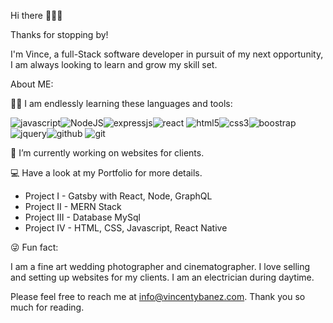 Hi there 👋🙋‍♂


Thanks for stopping by!

I'm Vince, a full-Stack software developer in pursuit of my next opportunity, I am always looking to learn and grow my skill set. 


About ME:


🧑‍💻 I am endlessly learning these languages and tools:

![javascript](https://bit.ly/32THR1f)![NodeJS](https://bit.ly/3ztcHtB)![expressjs](https://bit.ly/3n0QrSL)![react](https://bit.ly/3t3tP7Y)
![html5](https://bit.ly/3pV7WWr)![css3](https://bit.ly/3eRluMj)![boostrap](https://bit.ly/3njK90X)![jquery](https://bit.ly/3HDvkha)![github](https://bit.ly/3pTTUUX)
![git](https://bit.ly/3eOyPFn)



🔭 I’m currently working on websites for clients.


💻 Have a look at my Portfolio for more details.


* Project I - Gatsby with React, Node, GraphQL
* Project II - MERN Stack 
* Project III - Database MySql
* Project IV - HTML, CSS, Javascript, React Native



😜 Fun fact:

I am a fine art wedding photographer and cinematographer.
I love selling and setting up websites for my clients.
I am an electrician during daytime.


Please feel free to reach me at info@vincentybanez.com. Thank you so much for reading. 
